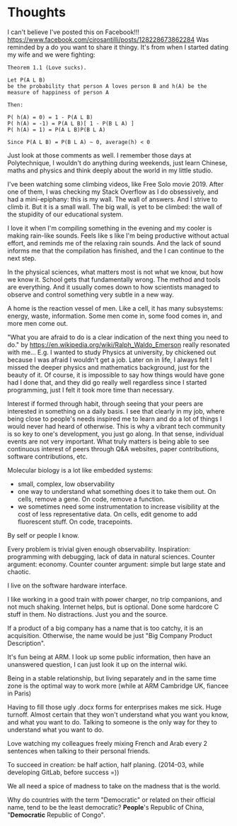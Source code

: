 # Thoughts

I can't believe I've posted this on Facebook!!! https://www.facebook.com/cirosantilli/posts/128228673862284 Was reminded by a do you want to share it thingy. It's from when I started dating my wife and we were fighting:

    Theorem 1.1 (Love sucks).

    Let P(A L B)
    be the probability that person A loves person B and h(A) be the
    measure of happiness of person A

    Then:

    P( h(A) = 0) = 1 - P(A L B)
    P( h(A) = -1) = P(A L B)[ 1 - P(B L A) ]
    P( h(A) = 1) = P(A L B)P(B L A)

    Since P(A L B) = P(B L A) ~ 0, average(h) < 0

Just look at those comments as well. I remember those days at Polytechnique, I wouldn't do anything during weekends, just learn Chinese, maths and physics and think deeply about the world in my little studio.

I've been watching some climbing videos, like Free Solo movie 2019. After one of them, I was checking my Stack Overflow as I do obsessively, and had a mini-epiphany: this is my wall. The wall of answers. And I strive to climb it. But it is a small wall. The big wall, is yet to be climbed: the wall of the stupidity of our educational system.

I love it when I'm compiling something in the evening and my cooler is making rain-like sounds. Feels like s like I'm being productive without actual effort, and reminds me of the relaxing rain sounds. And the lack of sound informs me that the compilation has finished, and the I can continue to the next step.

In the physical sciences, what matters most is not what we know, but how we know it. School gets that fundamentally wrong. The method and tools are everything. And it usually comes down to how scientists managed to observe and control something very subtle in a new way.

A home is the reaction vessel of men. Like a cell, it has many subsystems: energy, waste, information. Some men come in, some food comes in, and more men come out.

"What you are afraid to do is a clear indication of the next thing you need to do." by https://en.wikipedia.org/wiki/Ralph_Waldo_Emerson really resonated with me... E.g. I wanted to study Physics at university, by chickened out because I was afraid I wouldn't get a job. Later on in life, I always felt I missed the deeper physics and mathematics background, just for the beauty of it. Of course, it is impossible to say how things would have gone had I done that, and they did go really well regardless since I started programming, just I felt it took more time than necessary.

Interest if formed through habit, through seeing that your peers are interested in something on a daily basis. I see that clearly in my job, where being close to people's needs inspired me to learn and do a lot of things I would never had heard of otherwise. This is why a vibrant tech community is so key to one's development, you just go along. In that sense, individual events are not very important. What truly matters is being able to see continuous interest of peers through Q&A websites, paper contributions, software contributions, etc.

Molecular biology is a lot like embedded systems:

- small, complex, low observability
- one way to understand what something does it to take them out. On cells, remove a gene. On code, remove a function.
- we sometimes need some instrumentation to increase visibility at the cost of less representative data. On cells, edit genome to add fluorescent stuff. On code, tracepoints.

By self or people I know.

Every problem is trivial given enough observability. Inspiration: programming with debugging, lack of data in natural sciences. Counter argument: economy. Counter counter argument: simple but large state and chaotic.

I live on the software hardware interface.

I like working in a good train with power charger, no trip companions, and not much shaking. Internet helps, but is optional. Done some hardcore C stuff in them. No distractions. Just you and the source.

If a product of a big company has a name that is too catchy, it is an acquisition. Otherwise, the name would be just "Big Company Product Description".

It's fun being at ARM. I look up some public information, then have an unanswered question, I can just look it up on the internal wiki.

Being in a stable relationship, but living separately and in the same time zone is the optimal way to work more (while at ARM Cambridge UK, fiancee in Paris)

Having to fill those ugly .docx forms for enterprises makes me sick. Huge turnoff. Almost certain that they won't understand what you want you know, and what you want to do. Talking to someone is the only way for they to understand what you want to do.

Love watching my colleagues freely mixing French and Arab every 2 sentences when talking to their personal friends.

To succeed in creation: be half action, half planing. (2014-03, while developing GitLab, before success =))

We all need a spice of madness to take on the madness that is the world.

Why do countries with the term "Democratic" or related on their official name, tend to be the least democratic? **People**'s Republic of China, "**Democratic** Republic of Congo".
